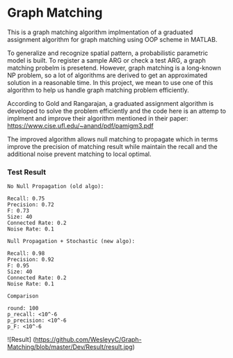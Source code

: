 # Graph Matching

This is a graph matching algorithm implmentation of a graduated assignment algorithm for graph matching using OOP scheme in MATLAB.

To generalize and recognize spatial pattern, a probabilistic parametric model is built. To register a sample ARG or check a test ARG, a graph matching probelm is presetend. However, graph matching is a long-known NP problem, so a lot of algorithms are derived to get an approximated solution in a reasonable time. In this project, we mean to use one of this algorithm to help us handle graph matching problem efficiently.

According to Gold and Rangarajan, a graduated assignment algorithm is developed to solve the problem efficiently and the code here is an attemp to implment and improve their algorithm mentioned in their paper: https://www.cise.ufl.edu/~anand/pdf/pamigm3.pdf

The improved algorithm allows null matching to propagate which in terms improve the precision of matching result while maintain the recall and the additional noise prevent matching to local optimal.

### Test Result

```
No Null Propagation (old algo):

Recall: 0.75
Precision: 0.72
F: 0.73
Size: 40
Connected Rate: 0.2
Noise Rate: 0.1
```

```
Null Propagation + Stochastic (new algo):

Recall: 0.98
Precision: 0.92
F: 0.95
Size: 40
Connected Rate: 0.2
Noise Rate: 0.1
```

```
Comparison

round: 100
p_recall: <10^-6
p_precision: <10^-6
p_F: <10^-6
```

![Result]
(https://github.com/WesleyyC/Graph-Matching/blob/master/Dev/Result/result.jpg)

